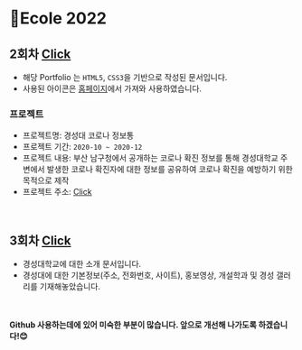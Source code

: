 # 🔎Ecole 2022

2회차 [Click](https://asha-gan.github.io/Ecole_2022/ecloe_2/index.html)
-------------------------------
- 해당 Portfolio 는 ```HTML5```, ```CSS3```을 기반으로 작성된 문서입니다.
- 사용된 아이콘은 [홈페이지](https://www.flaticon.com/kr/free-icons/whatsapp)에서 가져와 사용하였습니다.

### 프로젝트
- 프로젝트명: 경성대 코로나 정보통
- 프로젝트 기간: ```2020-10 ~ 2020-12```
- 프로젝트 내용: 부산 남구청에서 공개하는 코로나 확진 정보를 통해 경성대학교 주변에서 발생한 코로나 확진자에 대한 정보를 공유하여 코로나 확진을 예방하기 위한 목적으로 제작
- 프로젝트 주소: [Click](https://kyungsungcovid.netlify.app)

<br>


3회차 [Click](https://asha-gan.github.io/Ecole_2022/ecloe_3/index.html)
-------------------------------
- 경성대학교에 대한 소개 문서입니다.
- 경성대에 대한 기본정보(주소, 전화번호, 사이트), 홍보영상, 개설학과 및 경성 갤러리를 기재해놓았습니다.

<br><br>
__Github 사용하는데에 있어 미숙한 부분이 많습니다. 앞으로 개선해 나가도록 하겠습니다!😊__
